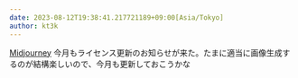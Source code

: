 ```yaml
---
date: 2023-08-12T19:38:41.217721189+09:00[Asia/Tokyo]
author: kt3k
---
```

[Midjourney](https://en.wikipedia.org/wiki/Midjourney) 今月もライセンス更新のお知らせが来た。たまに適当に画像生成するのが結構楽しいので、今月も更新しておこうかな
